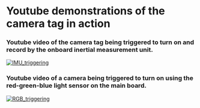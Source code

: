 Youtube demonstrations of the camera tag in action
==================================

### Youtube video of the camera tag being triggered to turn on and record by the onboard inertial measurement unit.
[![IMU_triggering](https://www.youtube.com/watch?v=_-qGrMnmp10&feature=youtu.be)](https://www.youtube.com/watch?v=_-qGrMnmp10&feature=youtu.be)

### Youtube video of a camera being triggered to turn on using the red-green-blue light sensor on the main board.
[![RGB_triggering](https://www.youtube.com/watch?v=f3s8aPaXeHw&feature=youtu.be)](https://www.youtube.com/watch?v=f3s8aPaXeHw&feature=youtu.be)
